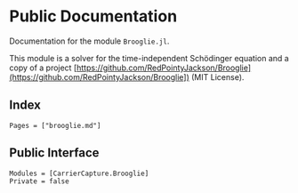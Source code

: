 # Public Documentation

Documentation for the module `Brooglie.jl`.

This module is a solver for the time-independent Schödinger equation and a copy of a project [https://github.com/RedPointyJackson/Brooglie](https://github.com/RedPointyJackson/Brooglie]) (MIT License).

## Index

```@index
Pages = ["brooglie.md"]
```

## Public Interface

```@autodocs
Modules = [CarrierCapture.Brooglie]
Private = false
```
